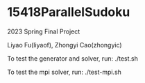 # 15418ParallelSudoku


2023 Spring Final Project


Liyao Fu(liyaof), Zhongyi Cao(zhongyic)


To test the generator and solver, run: ./test.sh


To test the mpi solver, run: ./test-mpi.sh
